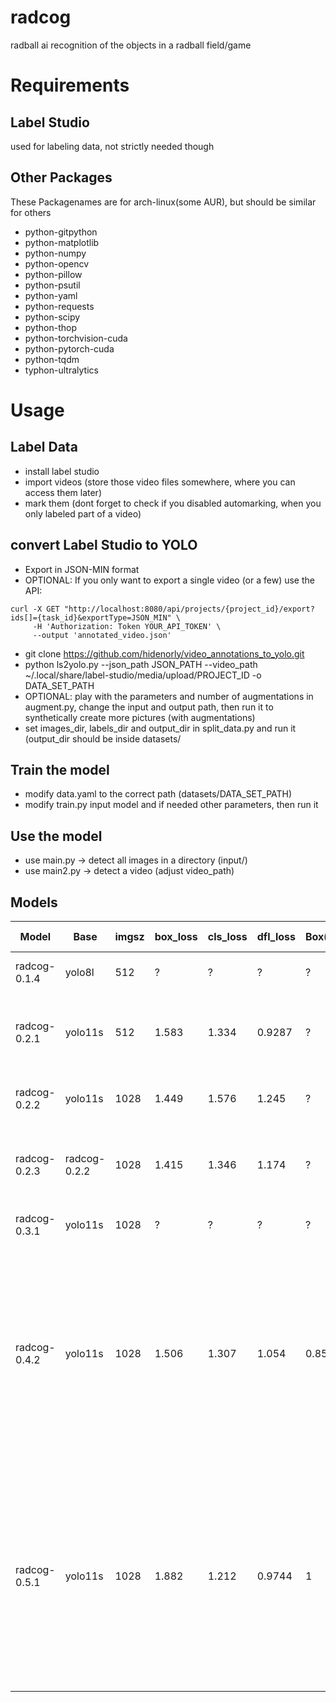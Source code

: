 # radcog
radball ai recognition of the objects in a radball field/game

# Requirements
## Label Studio
used for labeling data, not strictly needed though
## Other Packages
These Packagenames are for arch-linux(some AUR), but should be similar for others
- python-gitpython
- python-matplotlib
- python-numpy
- python-opencv
- python-pillow
- python-psutil
- python-yaml
- python-requests
- python-scipy
- python-thop
- python-torchvision-cuda
- python-pytorch-cuda
- python-tqdm
- typhon-ultralytics

# Usage
## Label Data
- install label studio
- import videos (store those video files somewhere, where you can access them later)
- mark them (dont forget to check if you disabled automarking, when you only labeled part of a video)
## convert Label Studio to YOLO
- Export in JSON-MIN format
- OPTIONAL: If you only want to export a single video (or a few) use the API:
```
curl -X GET "http://localhost:8080/api/projects/{project_id}/export?ids[]={task_id}&exportType=JSON_MIN" \
     -H 'Authorization: Token YOUR_API_TOKEN' \
     --output 'annotated_video.json'
```
- git clone https://github.com/hidenorly/video_annotations_to_yolo.git
- python ls2yolo.py --json_path JSON_PATH --video_path ~/.local/share/label-studio/media/upload/PROJECT_ID -o DATA_SET_PATH
- OPTIONAL: play with the parameters and number of augmentations in augment.py, change the input and output path, then run it to synthetically create more pictures (with augmentations)
- set images_dir, labels_dir and output_dir in split_data.py and run it (output_dir should be inside datasets/
## Train the model
- modify data.yaml to the correct path (datasets/DATA_SET_PATH)
- modify train.py input model and if needed other parameters, then run it
## Use the model
- use main.py -> detect all images in a directory (input/)
- use main2.py -> detect a video (adjust video_path)

## Models
Model | Base | imgsz | box_loss | cls_loss | dfl_loss | Box(P | R |mAP50 | mAP50-95 | Images | Description of the Model|
|-----|------|-------|----------|----------|----------|-------|---|------|----------|--------|-------------|
radcog-0.1.4 | yolo8l       | 512  | ?     | ?     | ?      | ? | ? |~0.5   | ~0.2  | ~5000 | First try with bad annotations (red balls)
radcog-0.2.1 | yolo11s      | 512  | 1.583 | 1.334 | 0.9287 | ? | ? | 0.617 | 0.345 | ~8000 | Second try with 2600 high quality black balls and images from radcog-0.1
radcog-0.2.2 | yolo11s      | 1028 | 1.449 | 1.576 | 1.245  | ? | ? | 0.657 | 0.414 | ~8000 | Upping quality with higher res and other small adjustments
radcog-0.2.3 | radcog-0.2.2 | 1028 | 1.415 | 1.346 | 1.174  | ? | ? | 0.68  | 0.426 | ~8000 | more epoch waiting, as 0.2.2 doesnt seemed finished with patience=5
radcog-0.3.1 | yolo11s | 1028 | ? | ? | ? | ? | ? | ? | ? | 2620 | only use perfect black ball annotations
radcog-0.4.2 | yolo11s | 1028 | 1.506 | 1.307 | 1.054 | 0.851 | 0.697 | 0.825 | 0.511 | 22900 | use 1.0 augmentations (x8) on the 2620 pictures and spin down the low learning rate etc. from 0.3. Not finished training but stopped after realising the training data was bad. Does not recognise black balls at all, despite "good" values
radcog-0.5.1 | yolo11s | 1028 | 1.882 | 1.212 | 0.9744 | 1 | 0.787 | 0.892 | 0.448 | 120 | realized all conversions were completely wrong making most of the annotated pictured bad. Fixed the conversion and reannotated around ~100 pictures for a first try (no augmentations). Instantly better than every model so far
